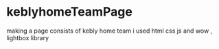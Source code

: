 # keblyhomeTeamPage
making a page consists of kebly home team
i used html css js and wow , lightbox library
